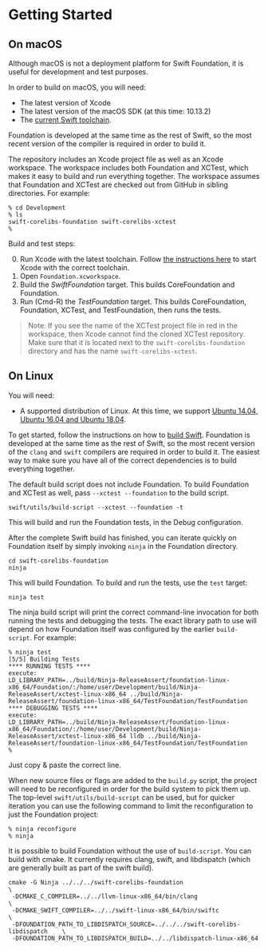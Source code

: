 # Getting Started

## On macOS

Although macOS is not a deployment platform for Swift Foundation, it is useful for development and test purposes.

In order to build on macOS, you will need:

* The latest version of Xcode
* The latest version of the macOS SDK (at this time: 10.13.2)
* The [current Swift toolchain](https://swift.org/download/#snapshots).

Foundation is developed at the same time as the rest of Swift, so the most recent version of the compiler is required in order to build it.

The repository includes an Xcode project file as well as an Xcode workspace. The workspace includes both Foundation and XCTest, which makes it easy to build and run everything together. The workspace assumes that Foundation and XCTest are checked out from GitHub in sibling directories. For example:

```
% cd Development
% ls
swift-corelibs-foundation swift-corelibs-xctest
%
```

Build and test steps:

0. Run Xcode with the latest toolchain. Follow [the instructions here](https://swift.org/download/#apple-platforms) to start Xcode with the correct toolchain.
0. Open `Foundation.xcworkspace`.
0. Build the _SwiftFoundation_ target. This builds CoreFoundation and Foundation.
0. Run (Cmd-R) the _TestFoundation_ target. This builds CoreFoundation, Foundation, XCTest, and TestFoundation, then runs the tests.

> Note: If you see the name of the XCTest project file in red in the workspace, then Xcode cannot find the cloned XCTest repository. Make sure that it is located next to the `swift-corelibs-foundation` directory and has the name `swift-corelibs-xctest`.

## On Linux

You will need:

* A supported distribution of Linux. At this time, we support [Ubuntu 14.04, Ubuntu 16.04 and Ubuntu 18.04](http://www.ubuntu.com).

To get started, follow the instructions on how to [build Swift](https://github.com/apple/swift#building-swift). Foundation is developed at the same time as the rest of Swift, so the most recent version of the `clang` and `swift` compilers are required in order to build it. The easiest way to make sure you have all of the correct dependencies is to build everything together.

The default build script does not include Foundation. To build Foundation and XCTest as well, pass `--xctest --foundation` to the build script.

```
swift/utils/build-script --xctest --foundation -t
```

This will build and run the Foundation tests, in the Debug configuration.

After the complete Swift build has finished, you can iterate quickly on Foundation itself by simply invoking `ninja` in the Foundation directory.

```
cd swift-corelibs-foundation
ninja
```

This will build Foundation. To build and run the tests, use the `test` target:

```
ninja test
```

The ninja build script will print the correct command-line invocation for both running the tests and debugging the tests. The exact library path to use will depend on how Foundation itself was configured by the earlier `build-script`. For example:

```
% ninja test
[5/5] Building Tests
**** RUNNING TESTS ****
execute:
LD_LIBRARY_PATH=../build/Ninja-ReleaseAssert/foundation-linux-x86_64/Foundation/:/home/user/Development/build/Ninja-ReleaseAssert/xctest-linux-x86_64 ../build/Ninja-ReleaseAssert/foundation-linux-x86_64/TestFoundation/TestFoundation
**** DEBUGGING TESTS ****
execute:
LD_LIBRARY_PATH=../build/Ninja-ReleaseAssert/foundation-linux-x86_64/Foundation/:/home/user/Development/build/Ninja-ReleaseAssert/xctest-linux-x86_64 lldb ../build/Ninja-ReleaseAssert/foundation-linux-x86_64/TestFoundation/TestFoundation
%
```

Just copy & paste the correct line.

When new source files or flags are added to the `build.py` script, the project will need to be reconfigured in order for the build system to pick them up. The top-level `swift/utils/build-script` can be used, but for quicker iteration you can use the following command to limit the reconfiguration to just the Foundation project:

```
% ninja reconfigure
% ninja
```

It is possible to build Foundation without the use of `build-script`.  You can
build with cmake.  It currently requires clang, swift, and libdispatch (which
are generally built as part of the swift build).

```
cmake -G Ninja ../../../swift-corelibs-foundation                               \
 -DCMAKE_C_COMPILER=../../llvm-linux-x86_64/bin/clang                           \
 -DCMAKE_SWIFT_COMPILER=../../swift-linux-x86_64/bin/swiftc                     \
 -DFOUNDATION_PATH_TO_LIBDISPATCH_SOURCE=../../../swift-corelibs-libdispatch    \
 -DFOUNDATION_PATH_TO_LIBDISPATCH_BUILD=../../libdispatch-linux-x86_64
```

